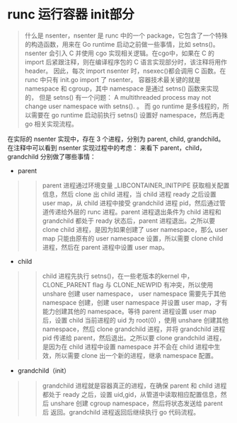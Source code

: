 # runc 运行容器 init部分
> 什么是 nsenter，nsenter 是 runc 中的一个 package，它包含了一个特殊的构造函数，用来在 Go runtime 启动之前做一些事情，比如 setns()。
> nsenter 会引入 C 并使用 cgo 实现相关逻辑。在cgo中，如果在 C 的 import 后紧跟注释，则在编译程序包的 C 语言实现部分时，该注释将用作 header。
> 因此，每次 import nsenter 时，nsexec()都会调用 C 函数。在 runc 中只有 init.go import 了 nsenter。
> 容器技术最关键的就是 namespace 和 cgroup，其中 namespace 是通过 setns() 函数来实现的，
> 但是 setns() 有一个问题： A multithreaded process may not change user namespace with setns(). 。
> 而 go runtime 是多线程的，所以需要在 go runtime 启动前执行 setns() 设置好 namespace，然后再走 go 相关实现流程。


在实际的 nsenter 实现中，存在 3 个进程，分别为 parent, child, grandchild。在注释中可以看到 nsenter 实现过程中的考虑：
来看下 parent，child，grandchild 分别做了哪些事情：

- parent
>> parent 进程通过环境变量 _LIBCONTAINER_INITPIPE 获取相关配置信息，然后 clone 出 child 进程，当 child 进程 ready 之后设置 user map，从 child 进程中接受 grandchild 进程 pid，然后通过管道传递给外层的 runc 进程。parent 进程退出条件为 child 进程和 grandchild 都处于 ready 状态后，parent 进程退出。之所以要 clone child 进程，是因为如果创建了 user namespace，那么 user map 只能由原有的 user namespace 设置，所以需要 clone child 进程，然后在 parent 进程中设置 user map。

- child
>> child 进程先执行 setns()，在一些老版本的kernel 中，CLONE_PARENT flag 与 CLONE_NEWPID 有冲突，所以使用 unshare 创建 user namespace， user namespace 需要先于其他 namespace 创建，创建 user namespace 并设置 user map，才有能力创建其他的 namespace。等待 parent 进程设置 user map 后，设置 child 当前进程的 uid 为 root(0) ，使用 unshare 创建其他 namespace，然后 clone grandchild 进程，并将 grandchild 进程 pid 传递给 parent，然后退出。之所以要 clone grandchild 进程，是因为在 child 进程中设置 namespace 并不会在 child 进程中生效，所以需要 clone 出一个新的进程，继承 namespace 配置。

- grandchild（init）
>> grandchild 进程就是容器真正的进程，在确保 parent 和 child 进程都处于 ready 之后，设置 uid,gid，从管道中读取相应配置信息，然后 unshare 创建 cgroup namespace，然后将状态发送给 parent 后 返回。grandchild 进程返回后继续执行 go 代码流程。
